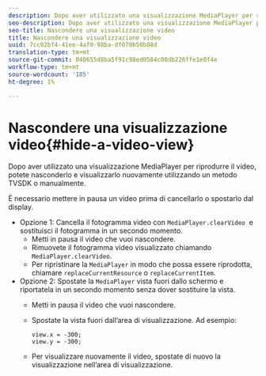```yaml
---
description: Dopo aver utilizzato una visualizzazione MediaPlayer per riprodurre il video, potete nasconderlo e visualizzarlo nuovamente utilizzando un metodo TVSDK o manualmente.
seo-description: Dopo aver utilizzato una visualizzazione MediaPlayer per riprodurre il video, potete nasconderlo e visualizzarlo nuovamente utilizzando un metodo TVSDK o manualmente.
seo-title: Nascondere una visualizzazione video
title: Nascondere una visualizzazione video
uuid: 7cc02bf4-41ee-4af0-98ba-df070b50b88d
translation-type: tm+mt
source-git-commit: 040655d8ba5f91c98ed0584c08db226ffe1e0f4e
workflow-type: tm+mt
source-wordcount: '185'
ht-degree: 1%

---
```



# Nascondere una visualizzazione video{#hide-a-video-view}

Dopo aver utilizzato una visualizzazione MediaPlayer per riprodurre il video, potete nasconderlo e visualizzarlo nuovamente utilizzando un metodo TVSDK o manualmente.

È necessario mettere in pausa un video prima di cancellarlo o spostarlo dal display.
* Opzione 1: Cancella il fotogramma video con `MediaPlayer.clearVideo` &#x200B; e sostituisci il fotogramma in un secondo momento.
   * Metti in pausa il video che vuoi nascondere.
   * Rimuovete il fotogramma video visualizzato chiamando `MediaPlayer.clearVideo`.
   * Per ripristinare la `MediaPlayer` in modo che possa essere riprodotta, chiamare `replaceCurrentResource` o `replaceCurrentItem`.
* Opzione 2: Spostate la `MediaPlayer` vista fuori dallo schermo e riportatela in un secondo momento senza dover sostituire la vista.
   * Metti in pausa il video che vuoi nascondere.
   * Spostate la vista fuori dall’area di visualizzazione. Ad esempio:

      ```
      view.x = -300; 
      view.y = -300;
      ```

   * Per visualizzare nuovamente il video, spostate di nuovo la visualizzazione nell’area di visualizzazione.

